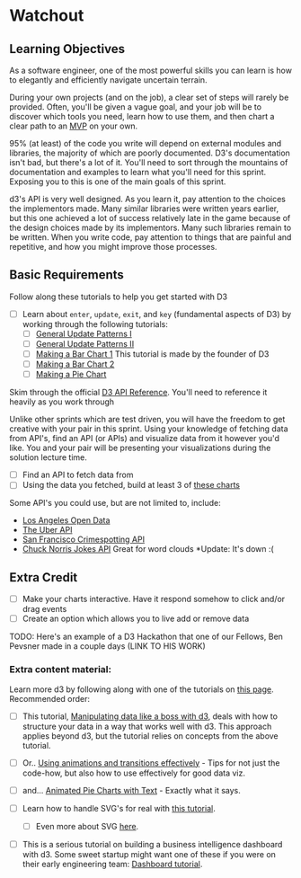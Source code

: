 # Watchout

## Learning Objectives

As a software engineer, one of the most powerful skills you can learn is how to elegantly and efficiently navigate uncertain terrain.

During your own projects (and on the job), a clear set of steps will rarely be provided. Often, you'll be given a vague goal, and your job will be to discover which tools you need, learn how to use them, and then chart a clear path to an [MVP](http://en.wikipedia.org/wiki/Minimum_viable_product) on your own.

95% (at least) of the code you write will depend on external modules and libraries, the majority of which are poorly documented. D3's documentation isn't bad, but there's a lot of it. You'll need to sort through the mountains of documentation and examples to learn what you'll need for this sprint. Exposing you to this is one of the main goals of this sprint.

d3's API is very well designed.  As you learn it, pay attention to the choices the implementors made.  Many similar libraries were written years earlier, but this one achieved a lot of success relatively late in the game because of the design choices made by its implementors.  Many such libraries remain to be written.  When you write code, pay attention to things that are painful and repetitive, and how you might improve those processes.

## Basic Requirements

Follow along these tutorials to help you get started with D3
- [ ] Learn about `enter`, `update`, `exit`, and `key` (fundamental aspects of D3) by working through the following tutorials:
  - [ ] [General Update Patterns I](http://bl.ocks.org/3808218)
  - [ ] [General Update Patterns II](http://bl.ocks.org/3808221)
  - [ ] [Making a Bar Chart 1](http://bost.ocks.org/mike/bar/) This tutorial is made by the founder of D3
  - [ ] [Making a Bar Chart 2](http://bost.ocks.org/mike/bar/2/)
  - [ ] [Making a Pie Chart](https://gist.github.com/enjalot/1203641)
  
Skim through the official [D3 API Reference](https://github.com/mbostock/d3/wiki/API-Reference). You'll need to reference it heavily as you work through

Unlike other sprints which are test driven, you will have the freedom to get creative with your pair in this sprint. Using your knowledge of fetching data from API's, find an API (or APIs) and visualize data from it however you'd like. You and your pair will be presenting your visualizations during the solution lecture time. 

- [ ] Find an API to fetch data from
- [ ] Using the data you fetched, build at least 3 of [these charts](https://github.com/mbostock/d3/wiki/Gallery)

Some API's you could use, but are not limited to, include:
- [Los Angeles Open Data](https://data.lacity.org/)
- [The Uber API](https://developer.uber.com/)
- [San Francisco Crimespotting API](http://sanfrancisco.crimespotting.org/api)
- [Chuck Norris Jokes API](https://www.apitools.com/apis/chuck-norris-jokes) Great for word clouds *Update: It's down :(

## Extra Credit
- [ ] Make your charts interactive. Have it respond somehow to click and/or drag events
- [ ] Create an option which allows you to live add or remove data

TODO: Here's an example of a D3 Hackathon that one of our Fellows, Ben Pevsner made in a couple days (LINK TO HIS WORK)


### Extra content material:

Learn more d3 by following along with one of the tutorials on [this page]. Recommended order:

  - [ ] This tutorial, [Manipulating data like a boss with d3], deals with how to structure your data in a way that works well with d3.  This approach applies beyond d3, but the tutorial relies on concepts from the above tutorial.
  - [ ] Or.. [Using animations and transitions effectively] - Tips for not just the code-how, but also how to use effectively for good data viz.
  - [ ] and... [Animated Pie Charts with Text] - Exactly what it says.
  - [ ] Learn how to handle SVG's for real with [this tutorial](https://www.dashingd3js.com/svg-paths-and-d3js).
    - [ ] Even more about SVG [here](http://alignedleft.com/tutorials/d3/an-svg-primer).
  - [ ] This is a serious tutorial on building a business intelligence dashboard with d3. Some sweet startup might want one of these if you were on their early engineering team: [Dashboard tutorial](http://mobiledevmemo.com/building-a-lightweight-flexible-d3-js-dashboard-part-1-of-2/).


[d3]:http://d3js.org/
[svg element]:https://developer.mozilla.org/en-US/docs/SVG
[css3 animations]:https://developer.mozilla.org/en-US/docs/CSS/Tutorials/Using_CSS_animations
[this page]:https://github.com/mbostock/d3/wiki/Tutorials
[Manipulating data like a boss with d3]:http://www.jeromecukier.net/blog/2012/05/28/manipulating-data-like-a-boss-with-d3/
[web sockets]:https://developer.mozilla.org/en-US/docs/WebSockets
[socket.io]:http://socket.io/docs/#how-to-use
[particle system]:http://en.wikipedia.org/wiki/Particle_system
[thread]:http://en.wikipedia.org/wiki/Thread_(computing)
[Using animations and transitions effectively]:http://blog.visual.ly/creating-animations-and-transitions-with-d3-js/
[Animated Pie Charts with Text]:http://blog.stephenboak.com/2011/08/07/easy-as-a-pie.html
